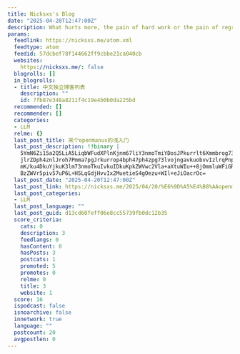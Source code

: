 ```yaml
---
title: Nicksxs's Blog
date: "2025-04-20T12:47:00Z"
description: What hurts more, the pain of hard work or the pain of regret?
params:
  feedlink: https://nicksxs.me/atom.xml
  feedtype: atom
  feedid: 57dcbef78f144662ff9cbbe21ca040cb
  websites:
    https://nicksxs.me/: false
  blogrolls: []
  in_blogrolls:
  - title: 中文独立博客列表
    description: ""
    id: 7fb87e348a8211f4c19e4b0b0da225bd
  recommended: []
  recommender: []
  categories:
  - LLM
  relme: {}
  last_post_title: 来个openmanus的浅入门
  last_post_description: !!binary |
    5YmN6Zi15a2Q5LiA5LiqbWFudXPlnKjnm67liY3nmoTmiYDosJPkurrlt6Xmmbrog73lnI
    jlrZDph4znlJroh7Pmma7pgJrkurrop4bph47ph4zpg73lvojngavkuobvvIzlrqPnp7Dm
    mK/ku4DkuYjkuK3lm73nmoTkuIvkuIDkuKpkZWVwc2Vla+aXtuWIu++8jOmmluWFiGRlZX
    BzZWVr5piv57uP6L+H5LqGdjHvvIx2MuetieS4gOezu+WIl+eJiOacrOc=
  last_post_date: "2025-04-20T12:47:00Z"
  last_post_link: https://nicksxs.me/2025/04/20/%E6%9D%A5%E4%B8%AAopenmanus%E7%9A%84%E6%B5%85%E5%85%A5%E9%97%A8/
  last_post_categories:
  - LLM
  last_post_language: ""
  last_post_guid: d13cd60feff06e8cc55739fb0dc12b35
  score_criteria:
    cats: 0
    description: 3
    feedlangs: 0
    hasContent: 0
    hasPosts: 3
    postcats: 1
    promoted: 5
    promotes: 0
    relme: 0
    title: 3
    website: 1
  score: 16
  ispodcast: false
  isnoarchive: false
  innetwork: true
  language: ""
  postcount: 20
  avgpostlen: 0
---
```

